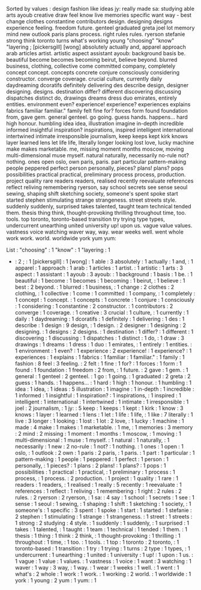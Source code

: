 Sorted by values :
design fashion like ideas jy: really made sa: studying able arts ayoub creative draw feel know live memories specific want way - best change clothes constantine contributors design. designing designs experience feeling. freedom future. genteel graduated greta joel lot memory mind new outlook paris plans process. right rules rules. ryerson stefanie strong think toronto turns what's working young "choosing" "know" "layering ; [pickersgill] [wong] absolutely actually and, apparel approach arab articles artist. artistic aspect assistant ayoub: background basis be. beautiful become becomes becoming beirut, believe beyond. blurred business, clothing, collective come committed company, completely concept concept. concepts concrete conjure consciously considering constructor. converge coverage. crucial culture, currently daily daydreaming dcoratifs definitely delivering des describe design, designer designing. designs. destination differ? different discovering discussing dispatches distinct do, drawings dreams dress duo emirates, entirely entities. environment even? experience! experience? experiences explains fabrics familiar familiar." family felt fine for? forces form found foundation from, gave gem. general genteel. go going. guess hands. happens... hard high honour. humbling idea idea, illustration imagine in-depth incredible informed insightful inspiration? inspirations, inspired intelligent international intertwined intimate irresponsible journalism, keep keeps kept kirk knows layer learned lens let life life, literally longer looking lost love, lucky machine make makes marketable. me, missing moment months moscow, moving multi-dimensional muse myself. natural naturally, necessarily no-rule not? nothing. ones open oslo, own paris, paris. part particular pattern-making people peppered perfect person personally, pieces? plans! plans? pops possibilities practical practical, preliminary process process, production. project quality rare readers readers, realised recently reevaluate references reflect reliving remembering ryerson, say school secrets see sense seoul sewing, shaping shift sketching society, someone's spent spoke start started stephen stimulating strange strangeness. street streets style. suddenly suddenly, surprised takes talented, taught team technical tended them. thesis thing think, thought-provoking thrilling throughout time, too. tools. top toronto, toronto-based transition try trying type types, undercurrent unearthing united university up! upon us. vague value values. vastness voice watching waver way, way. wear weeks well. went whole work work. world. worldwide york yum yum: 

List :
"choosing" : 1
"know" : 1
"layering : 1
- : 2
; : 1
[pickersgill] : 1
[wong] : 1
able : 3
absolutely : 1
actually : 1
and, : 1
apparel : 1
approach : 1
arab : 1
articles : 1
artist. : 1
artistic : 1
arts : 3
aspect : 1
assistant : 1
ayoub : 3
ayoub: : 1
background : 1
basis : 1
be. : 1
beautiful : 1
become : 1
becomes : 1
becoming : 1
beirut, : 1
believe : 1
best : 2
beyond. : 1
blurred : 1
business, : 1
change : 2
clothes : 2
clothing, : 1
collective : 1
come : 1
committed : 1
company, : 1
completely : 1
concept : 1
concept. : 1
concepts : 1
concrete : 1
conjure : 1
consciously : 1
considering : 1
constantine : 2
constructor. : 1
contributors : 2
converge : 1
coverage. : 1
creative : 3
crucial : 1
culture, : 1
currently : 1
daily : 1
daydreaming : 1
dcoratifs : 1
definitely : 1
delivering : 1
des : 1
describe : 1
design : 9
design, : 1
design. : 2
designer : 1
designing : 2
designing. : 1
designs : 2
designs. : 1
destination : 1
differ? : 1
different : 1
discovering : 1
discussing : 1
dispatches : 1
distinct : 1
do, : 1
draw : 3
drawings : 1
dreams : 1
dress : 1
duo : 1
emirates, : 1
entirely : 1
entities. : 1
environment : 1
even? : 1
experience : 2
experience! : 1
experience? : 1
experiences : 1
explains : 1
fabrics : 1
familiar : 1
familiar." : 1
family : 1
fashion : 8
feel : 3
feeling. : 2
felt : 1
fine : 1
for? : 1
forces : 1
form : 1
found : 1
foundation : 1
freedom : 2
from, : 1
future. : 2
gave : 1
gem. : 1
general : 1
genteel : 2
genteel. : 1
go : 1
going. : 1
graduated : 2
greta : 2
guess : 1
hands. : 1
happens... : 1
hard : 1
high : 1
honour. : 1
humbling : 1
idea : 1
idea, : 1
ideas : 5
illustration : 1
imagine : 1
in-depth : 1
incredible : 1
informed : 1
insightful : 1
inspiration? : 1
inspirations, : 1
inspired : 1
intelligent : 1
international : 1
intertwined : 1
intimate : 1
irresponsible : 1
joel : 2
journalism, : 1
jy: : 5
keep : 1
keeps : 1
kept : 1
kirk : 1
know : 3
knows : 1
layer : 1
learned : 1
lens : 1
let : 1
life : 1
life, : 1
like : 7
literally : 1
live : 3
longer : 1
looking : 1
lost : 1
lot : 2
love, : 1
lucky : 1
machine : 1
made : 4
make : 1
makes : 1
marketable. : 1
me, : 1
memories : 3
memory : 2
mind : 2
missing : 1
moment : 1
months : 1
moscow, : 1
moving : 1
multi-dimensional : 1
muse : 1
myself. : 1
natural : 1
naturally, : 1
necessarily : 1
new : 2
no-rule : 1
not? : 1
nothing. : 1
ones : 1
open : 1
oslo, : 1
outlook : 2
own : 1
paris : 2
paris, : 1
paris. : 1
part : 1
particular : 1
pattern-making : 1
people : 1
peppered : 1
perfect : 1
person : 1
personally, : 1
pieces? : 1
plans : 2
plans! : 1
plans? : 1
pops : 1
possibilities : 1
practical : 1
practical, : 1
preliminary : 1
process : 1
process, : 1
process. : 2
production. : 1
project : 1
quality : 1
rare : 1
readers : 1
readers, : 1
realised : 1
really : 5
recently : 1
reevaluate : 1
references : 1
reflect : 1
reliving : 1
remembering : 1
right : 2
rules : 2
rules. : 2
ryerson : 2
ryerson, : 1
sa: : 4
say : 1
school : 1
secrets : 1
see : 1
sense : 1
seoul : 1
sewing, : 1
shaping : 1
shift : 1
sketching : 1
society, : 1
someone's : 1
specific : 3
spent : 1
spoke : 1
start : 1
started : 1
stefanie : 2
stephen : 1
stimulating : 1
strange : 1
strangeness. : 1
street : 1
streets : 1
strong : 2
studying : 4
style. : 1
suddenly : 1
suddenly, : 1
surprised : 1
takes : 1
talented, : 1
taught : 1
team : 1
technical : 1
tended : 1
them. : 1
thesis : 1
thing : 1
think : 2
think, : 1
thought-provoking : 1
thrilling : 1
throughout : 1
time, : 1
too. : 1
tools. : 1
top : 1
toronto : 2
toronto, : 1
toronto-based : 1
transition : 1
try : 1
trying : 1
turns : 2
type : 1
types, : 1
undercurrent : 1
unearthing : 1
united : 1
university : 1
up! : 1
upon : 1
us. : 1
vague : 1
value : 1
values. : 1
vastness : 1
voice : 1
want : 3
watching : 1
waver : 1
way : 3
way, : 1
way. : 1
wear : 1
weeks : 1
well. : 1
went : 1
what's : 2
whole : 1
work : 1
work. : 1
working : 2
world. : 1
worldwide : 1
york : 1
young : 2
yum : 1
yum: : 1

